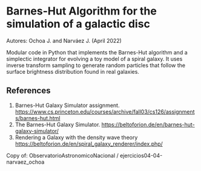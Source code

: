 # Barnes-Hut Algorithm for the simulation of a galactic disc

Autores: Ochoa J. and Narváez J. (April 2022)

Modular code in Python that implements the Barnes-Hut algorithm and a simplectic integrator for evolving a toy model of a spiral galaxy. It uses inverse transform sampling to generate random particles that follow the surface brightness distribution found in real galaxies. 

## References

  1. Barnes-Hut Galaxy Simulator assignment. https://www.cs.princeton.edu/courses/archive/fall03/cs126/assignments/barnes-hut.html
  2. The Barnes-Hut Galaxy Simulator. https://beltoforion.de/en/barnes-hut-galaxy-simulator/
  3. Rendering a Galaxy with the density wave theory https://beltoforion.de/en/spiral_galaxy_renderer/index.php/

Copy of: ObservatorioAstronomicoNacional / ejercicios04-04-narvaez_ochoa
